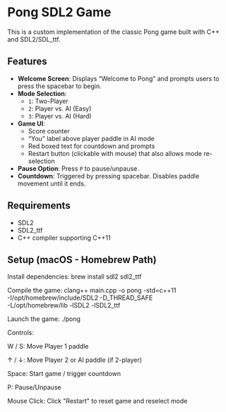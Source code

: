 # Pong SDL2 Game


This is a custom implementation of the classic Pong game built with C++ and SDL2/SDL_ttf.

## Features

- **Welcome Screen**: Displays “Welcome to Pong” and prompts users to press the spacebar to begin.
- **Mode Selection**:  
  - `1`: Two-Player  
  - `2`: Player vs. AI (Easy)  
  - `3`: Player vs. AI (Hard)
- **Game UI**:
  - Score counter
  - “You” label above player paddle in AI mode
  - Red boxed text for countdown and prompts
  - Restart button (clickable with mouse) that also allows mode re-selection
- **Pause Option**: Press `P` to pause/unpause.
- **Countdown**: Triggered by pressing spacebar. Disables paddle movement until it ends.

## Requirements

- SDL2  
- SDL2_ttf  
- C++ compiler supporting C++11

## Setup (macOS - Homebrew Path)

Install dependencies:
brew install sdl2 sdl2_ttf

Compile the game:
clang++ main.cpp -o pong -std=c++11 \
  -I/opt/homebrew/include/SDL2 -D_THREAD_SAFE \
  -L/opt/homebrew/lib -lSDL2 -lSDL2_ttf

Launch the game:
./pong

Controls:

W / S: Move Player 1 paddle

↑ / ↓: Move Player 2 or AI paddle (if 2-player)

Space: Start game / trigger countdown

P: Pause/Unpause

Mouse Click: Click "Restart" to reset game and reselect mode

